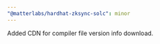 ```yaml
---
"@matterlabs/hardhat-zksync-solc": minor
---
```


Added CDN for compiler file version info download.
